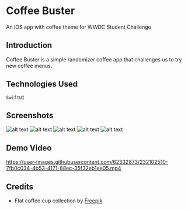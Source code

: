 # Coffee Buster
An iOS app with coffee theme for WWDC Student Challenge

## Introduction
Coffee Buster is a simple randomizer coffee app that challenges us to try new coffee menus. 

## Technologies Used
`SwiftUI`

## Screenshots
![alt text](https://github.com/Dzulfikar-git/wwdc2023-coffeebuster/blob/master/Readme%20Assets/Screenshots/screen-1.jpg "Screen 1")
![alt text](https://github.com/Dzulfikar-git/wwdc2023-coffeebuster/blob/master/Readme%20Assets/Screenshots/screen-2.jpg "Screen 1")
![alt text](https://github.com/Dzulfikar-git/wwdc2023-coffeebuster/blob/master/Readme%20Assets/Screenshots/screen-3.jpg "Screen 1")
![alt text](https://github.com/Dzulfikar-git/wwdc2023-coffeebuster/blob/master/Readme%20Assets/Screenshots/screen-4.jpg "Screen 1")
![alt text](https://github.com/Dzulfikar-git/wwdc2023-coffeebuster/blob/master/Readme%20Assets/Screenshots/screen-5.jpg "Screen 1")

## Demo Video
https://user-images.githubusercontent.com/62332873/232102510-7fb0c034-4b53-4171-88ec-35f32eb1ee05.mp4

## Credits
* Flat coffee cup collection by <a href="https://www.freepik.com/free-vector/flat-coffee-cup-collection_1577128.htm#query=coffee&position=20&from_view=search&track=sph">Freepik</a>
